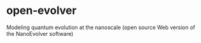 open-evolver
============

Modeling quantum evolution at the nanoscale (open source Web version of the NanoEvolver software)